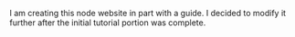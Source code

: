 I am creating this node website in part with a guide. 
I decided to modify it further after the initial tutorial 
portion was complete.
